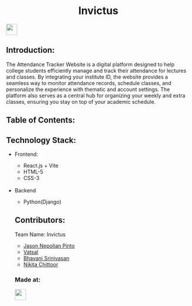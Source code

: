 <h1 align="center">Invictus</h1>
<p align="center">
</p>
<a href="https://weekendofcode.computercodingclub.in/"> <img src="https://i.postimg.cc/njCM24kx/woc.jpg" height=30px> </a>

## Introduction:
The Attendance Tracker Website is a digital platform designed to
help college students efficiently manage and track their attendance
for lectures and classes. By integrating your institute ID, the
website provides a seamless way to monitor attendance records,
schedule classes, and personalize the experience with thematic and
account settings. The platform also serves as a central hub for
organizing your weekly and extra classes, ensuring you stay on top
of your academic schedule.
  
## Table of Contents:

## Technology Stack:
<ul>
  <li>Frontend:</li>
  <ul>
    <li>React.js + Vite</li>
    <li>HTML-5</li>
    <li>CSS-3</li>
  </ul>
  <br>
  <li>Backend</li>
 <ul><li> Python(Django)</li></ul>
</li>
  

## Contributors:

Team Name: Invictus

* [Jason Nepolian Pinto](https://github.com/JasonPinto24)
* [Vatsal ](https://github.com/Vatty0412)
* [Bhavani Srinivasan](https://github.com/pokobholu)
* [Nikita Chittoor](https://github.com/)


### Made at:



<a href="[https://hack36.com](https://weekendofcode.computercodingclub.in/)"> <img src="https://i.postimg.cc/Z9fC676j/devjam.jpg" height=30px> </a>

